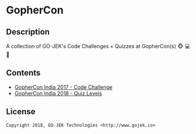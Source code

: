 # GopherCon 

## Description

A collection of GO-JEK's Code Challenges + Quizzes at GopherCon(s) 🐵 💻 🌮

## Contents

- [GopherCon India 2017 - Code Challenge](./India/2017/Code/Challenge.md)
- [GopherCon India 2018 - Quiz Levels](./India/2018/Quiz/Levels.md)

## License

```
Copyright 2018, GO-JEK Technologies <http://www.gojek.io>
```
